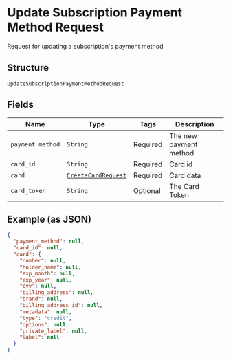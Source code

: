
# Update Subscription Payment Method Request

Request for updating a subscription's payment method

## Structure

`UpdateSubscriptionPaymentMethodRequest`

## Fields

| Name | Type | Tags | Description |
|  --- | --- | --- | --- |
| `payment_method` | `String` | Required | The new payment method |
| `card_id` | `String` | Required | Card id |
| `card` | [`CreateCardRequest`](../../doc/models/create-card-request.md) | Required | Card data |
| `card_token` | `String` | Optional | The Card Token |

## Example (as JSON)

```json
{
  "payment_method": null,
  "card_id": null,
  "card": {
    "number": null,
    "holder_name": null,
    "exp_month": null,
    "exp_year": null,
    "cvv": null,
    "billing_address": null,
    "brand": null,
    "billing_address_id": null,
    "metadata": null,
    "type": "credit",
    "options": null,
    "private_label": null,
    "label": null
  }
}
```

